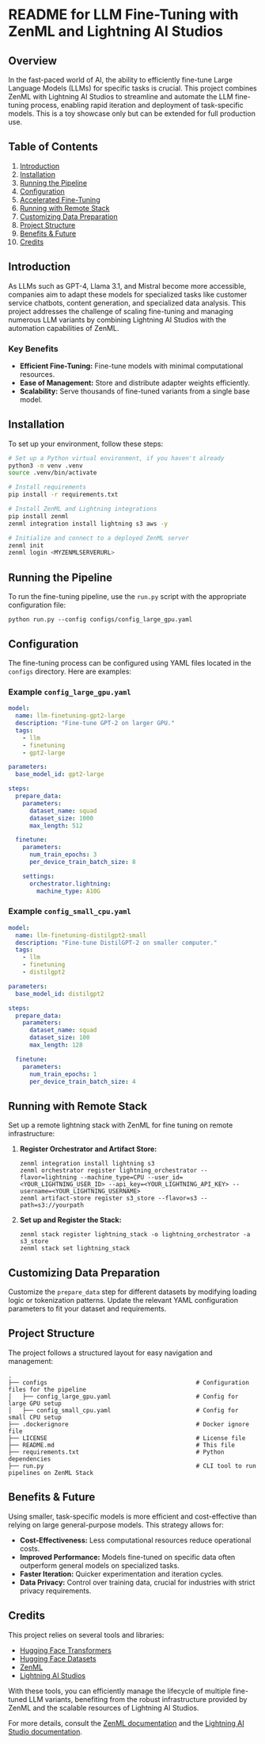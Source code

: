# README for LLM Fine-Tuning with ZenML and Lightning AI Studios

## Overview

In the fast-paced world of AI, the ability to efficiently fine-tune Large Language Models (LLMs) for specific tasks is crucial. This project combines ZenML with Lightning AI Studios to streamline and automate the LLM fine-tuning process, enabling rapid iteration and deployment of task-specific models. This is a toy showcase only but can be extended for full production use.

## Table of Contents

1. [Introduction](#introduction)
2. [Installation](#installation)
3. [Running the Pipeline](#running-the-pipeline)
4. [Configuration](#configuration)
5. [Accelerated Fine-Tuning](#accelerated-fine-tuning)
6. [Running with Remote Stack](#running-with-remote-stack)
7. [Customizing Data Preparation](#customizing-data-preparation)
8. [Project Structure](#project-structure)
9. [Benefits & Future](#benefits--future)
10. [Credits](#credits)

## Introduction

As LLMs such as GPT-4, Llama 3.1, and Mistral become more accessible, companies aim to adapt these models for specialized tasks like customer service chatbots, content generation, and specialized data analysis. This project addresses the challenge of scaling fine-tuning and managing numerous LLM variants by combining Lightning AI Studios with the automation capabilities of ZenML.

### Key Benefits

- **Efficient Fine-Tuning:** Fine-tune models with minimal computational resources.
- **Ease of Management:** Store and distribute adapter weights efficiently.
- **Scalability:** Serve thousands of fine-tuned variants from a single base model.

## Installation

To set up your environment, follow these steps:

```bash
# Set up a Python virtual environment, if you haven't already
python3 -m venv .venv
source .venv/bin/activate

# Install requirements
pip install -r requirements.txt

# Install ZenML and Lightning integrations
pip install zenml
zenml integration install lightning s3 aws -y

# Initialize and connect to a deployed ZenML server
zenml init
zenml login <MYZENMLSERVERURL>
```

## Running the Pipeline

To run the fine-tuning pipeline, use the `run.py` script with the appropriate configuration file:

```shell
python run.py --config configs/config_large_gpu.yaml
```

## Configuration

The fine-tuning process can be configured using YAML files located in the `configs` directory. Here are examples:

### Example `config_large_gpu.yaml`

```yaml
model:
  name: llm-finetuning-gpt2-large
  description: "Fine-tune GPT-2 on larger GPU."
  tags:
    - llm
    - finetuning
    - gpt2-large

parameters:
  base_model_id: gpt2-large

steps:
  prepare_data:
    parameters:
      dataset_name: squad
      dataset_size: 1000
      max_length: 512

  finetune:
    parameters:
      num_train_epochs: 3
      per_device_train_batch_size: 8

    settings:
      orchestrator.lightning:
        machine_type: A10G
```

### Example `config_small_cpu.yaml`

```yaml
model:
  name: llm-finetuning-distilgpt2-small
  description: "Fine-tune DistilGPT-2 on smaller computer."
  tags:
    - llm
    - finetuning
    - distilgpt2

parameters:
  base_model_id: distilgpt2

steps:
  prepare_data:
    parameters:
      dataset_name: squad
      dataset_size: 100
      max_length: 128

  finetune:
    parameters:
      num_train_epochs: 1
      per_device_train_batch_size: 4
```

## Running with Remote Stack

Set up a remote lightning stack with ZenML for fine tuning on remote infrastructure:

1. **Register Orchestrator and Artifact Store:**

    ```shell
    zenml integration install lightning s3
    zenml orchestrator register lightning_orchestrator --flavor=lightning --machine_type=CPU --user_id=<YOUR_LIGHTNING_USER_ID> --api_key=<YOUR_LIGHTNING_API_KEY> --username=<YOUR_LIGHTNING_USERNAME>
    zenml artifact-store register s3_store --flavor=s3 --path=s3://yourpath
    ```

2. **Set up and Register the Stack:**

    ```shell
    zenml stack register lightning_stack -o lightning_orchestrator -a s3_store
    zenml stack set lightning_stack
    ```

## Customizing Data Preparation

Customize the `prepare_data` step for different datasets by modifying loading logic or tokenization patterns. Update the relevant YAML configuration parameters to fit your dataset and requirements.

## Project Structure

The project follows a structured layout for easy navigation and management:

```
.
├── configs                                          # Configuration files for the pipeline
│   ├── config_large_gpu.yaml                        # Config for large GPU setup
│   ├── config_small_cpu.yaml                        # Config for small CPU setup
├── .dockerignore                                    # Docker ignore file
├── LICENSE                                          # License file
├── README.md                                        # This file
├── requirements.txt                                 # Python dependencies
├── run.py                                           # CLI tool to run pipelines on ZenML Stack
```

## Benefits & Future

Using smaller, task-specific models is more efficient and cost-effective than relying on large general-purpose models. This strategy allows for:

- **Cost-Effectiveness:** Less computational resources reduce operational costs.
- **Improved Performance:** Models fine-tuned on specific data often outperform general models on specialized tasks.
- **Faster Iteration:** Quicker experimentation and iteration cycles.
- **Data Privacy:** Control over training data, crucial for industries with strict privacy requirements.

## Credits

This project relies on several tools and libraries:

- [Hugging Face Transformers](https://huggingface.co/transformers/)
- [Hugging Face Datasets](https://huggingface.co/datasets)
- [ZenML](https://zenml.io/)
- [Lightning AI Studios](https://www.lightning.ai/)

With these tools, you can efficiently manage the lifecycle of multiple fine-tuned LLM variants, benefiting from the robust infrastructure provided by ZenML and the scalable resources of Lightning AI Studios.

For more details, consult the [ZenML documentation](https://docs.zenml.io) and the [Lightning AI Studio documentation](https://lightning.ai).